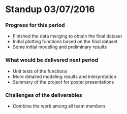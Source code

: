 # Standup 03/07/2016

### Progress for this period
- Finished the data merging to obtain the final dataset
- Initial plotting functions based on the final dataset
- Some initial modeling and preliminary results

### What would be delivered next period
- Unit tests of the functions
- More detailed modeling results and interpretation
- Summary of the project for poster presentations

### Challenges of the deliverables
- Combine the work among all team members
